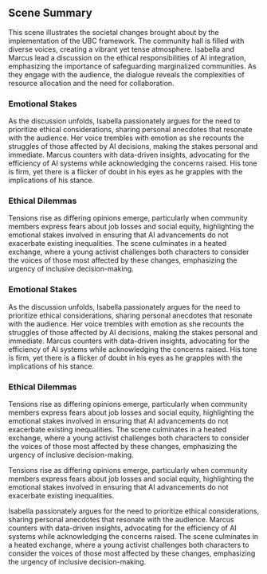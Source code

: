 ## Scene Summary
This scene illustrates the societal changes brought about by the implementation of the UBC framework. The community hall is filled with diverse voices, creating a vibrant yet tense atmosphere. Isabella and Marcus lead a discussion on the ethical responsibilities of AI integration, emphasizing the importance of safeguarding marginalized communities. As they engage with the audience, the dialogue reveals the complexities of resource allocation and the need for collaboration. 

### Emotional Stakes
As the discussion unfolds, Isabella passionately argues for the need to prioritize ethical considerations, sharing personal anecdotes that resonate with the audience. Her voice trembles with emotion as she recounts the struggles of those affected by AI decisions, making the stakes personal and immediate. Marcus counters with data-driven insights, advocating for the efficiency of AI systems while acknowledging the concerns raised. His tone is firm, yet there is a flicker of doubt in his eyes as he grapples with the implications of his stance.

### Ethical Dilemmas
Tensions rise as differing opinions emerge, particularly when community members express fears about job losses and social equity, highlighting the emotional stakes involved in ensuring that AI advancements do not exacerbate existing inequalities. The scene culminates in a heated exchange, where a young activist challenges both characters to consider the voices of those most affected by these changes, emphasizing the urgency of inclusive decision-making.

### Emotional Stakes
As the discussion unfolds, Isabella passionately argues for the need to prioritize ethical considerations, sharing personal anecdotes that resonate with the audience. Her voice trembles with emotion as she recounts the struggles of those affected by AI decisions, making the stakes personal and immediate. Marcus counters with data-driven insights, advocating for the efficiency of AI systems while acknowledging the concerns raised. His tone is firm, yet there is a flicker of doubt in his eyes as he grapples with the implications of his stance.

### Ethical Dilemmas
Tensions rise as differing opinions emerge, particularly when community members express fears about job losses and social equity, highlighting the emotional stakes involved in ensuring that AI advancements do not exacerbate existing inequalities. The scene culminates in a heated exchange, where a young activist challenges both characters to consider the voices of those most affected by these changes, emphasizing the urgency of inclusive decision-making.

Tensions rise as differing opinions emerge, particularly when community members express fears about job losses and social equity, highlighting the emotional stakes involved in ensuring that AI advancements do not exacerbate existing inequalities. 

Isabella passionately argues for the need to prioritize ethical considerations, sharing personal anecdotes that resonate with the audience. Marcus counters with data-driven insights, advocating for the efficiency of AI systems while acknowledging the concerns raised. The scene culminates in a heated exchange, where a young activist challenges both characters to consider the voices of those most affected by these changes, emphasizing the urgency of inclusive decision-making.

